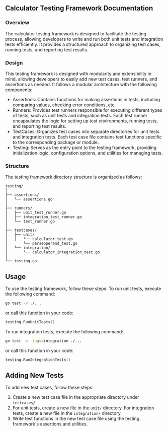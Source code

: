 ## Calculator Testing Framework Documentation
### Overview
The calculator testing framework is designed to facilitate the testing process, allowing developers to write and run both unit tests and integration tests efficiently. 
It provides a structured approach to organizing test cases, running tests, and reporting test results.

### Design
This testing framework is designed with modularity and extensibility in mind, allowing developers to easily add new test cases, test runners, and assertions as needed. 
It follows a modular architecture with the following components:

- Assertions: Contains functions for making assertions in tests, including comparing values, checking error conditions, etc.
- Runners: Provides test runners responsible for executing different types of tests, such as unit tests and integration tests. Each test runner encapsulates the logic for setting up test environments, running tests, and reporting test results.
- TestCases: Organizes test cases into separate directories for unit tests and integration tests. Each test case file contains test functions specific to the corresponding package or module.
- Testing: Serves as the entry point to the testing framework, providing initialization logic, configuration options, and utilities for managing tests.

### Structure
The testing framework directory structure is organized as follows:
```
testing/
│
├── assertions/
│   └── assertions.go
│
├── runners/
│   ├── unit_test_runner.go
│   ├── integration_test_runner.go
│   └── test_runner.go
│
├── testcases/
│   ├── unit/
│   │   └── calculator_test.go
│       └── parseoperand_test.go
│   └── integration/
│       └── calculator_integration_test.go
│
└── testing.go
```

## Usage
To use the testing framework, follow these steps:
To run unit tests, execute the following command:
```bash
go test -v ./...
```
or call this function in your code:
```go
testing.RunUnitTests()
```

To run integration tests, execute the following command:
```bash
go test -v -tags=integration ./...
```
or call this function in your code:
```go
testing.RunIntegrationTests()
```

## Adding New Tests
To add new test cases, follow these steps:
1. Create a new test case file in the appropriate directory under `testcases/`.
2. For unit tests, create a new file in the `unit/` directory. For integration tests, create a new file in the `integration/` directory.
3. Write test functions in the new test case file using the testing framework's assertions and utilities.
